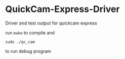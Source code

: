 QuickCam-Express-Driver
=======================

Driver and test output for quickcam express

run `make` to compile and 

    sudo ./qc_cam
    
to run debug program
